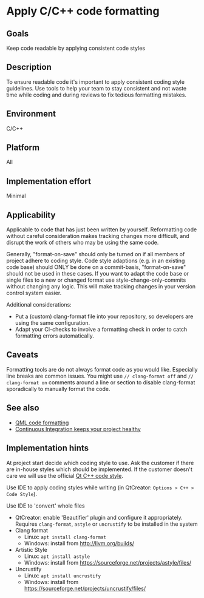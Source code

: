 # Apply C/C++ code formatting

## Goals
Keep code readable by applying consistent code styles

## Description
To ensure readable code it's important to apply consistent coding style guidelines. Use tools to help your team to stay consistent and not waste time while coding and during reviews to fix tedious formatting mistakes.

## Environment
C/C++

## Platform
All

## Implementation effort
Minimal

## Applicability
Applicable to code that has just been written by yourself. Reformatting code without careful consideration makes tracking changes more difficult, and disrupt the work of others who may be using the same code.

Generally, "format-on-save" should only be turned on if all members of project adhere to coding style. Code style adaptions (e.g. in an existing code base) should ONLY be done on a commit-basis, "format-on-save" should not be used in these cases. If you want to adapt the code base or single files to a new or changed format use style-change-only-commits without changing any logic. This will make tracking changes in your version control system easier.

Additional considerations: 
- Put a (custom) clang-format file into your repository, so developers are using the same configuration. 
- Adapt your CI-checks to involve a formatting check in order to catch formatting errors automatically.

## Caveats
Formatting tools are do not always format code as you would like. Especially line breaks are common issues. You might use `// clang-format off` and `// clang-format on` comments around a line or section to disable clang-format sporadically to manually format the code.

## See also

- [QML code formatting](https://toolbox.basyskom.com/29)
- [Continuous Integration keeps your project healthy](https://toolbox.basyskom.com/3)

## Implementation hints
At project start decide which coding style to use. Ask the customer if there are in-house styles which should be implemented. If the customer doesn't care we will use the official [Qt C++ code style](https://wiki.qt.io/Qt_Coding_Style).

Use IDE to apply coding styles while writing (in QtCreator: `Options > C++ > Code Style`).

Use IDE to 'convert' whole files

- QtCreator: enable 'Beautifier' plugin and configure it appropriately. Requires `clang-format`, `astyle` or `uncrustify` to be installed in the system
- Clang format
  - Linux: `apt install clang-format`
  - Windows: install from http://llvm.org/builds/
- Artistic Style
  - Linux: `apt install astyle`
  - Windows: install from https://sourceforge.net/projects/astyle/files/
- Uncrustify
  - Linux: `apt install uncrustify`
  - Windows: install from https://sourceforge.net/projects/uncrustify/files/
